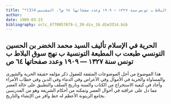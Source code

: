 ```yaml
---
title: "*مطبوعات ومخطوطات : الحرية في الإسلام تأليف السيد محمد الخضر بن الحسين التونسي طبعت ب المطبعة التونسية ب نهج سوق البلاط ب تونس سنة ١٣٢٧ — ١٩٠٩ وعدد صفحاتها ٦٤ ص*. المقتبس 4(3)"
author: 
date: 1909-03-23
bibliography: oclc_4770057679-i_39-div_16.d1e3314.bib
---
```




##  الحرية في الإسلام   تأليف  السيد محمد الخضر بن الحسين التونسي   طبعت ب  المطبعة التونسية  ب  نهج  سوق البلاط  ب  تونس  سنة  ١٣٢٧  —  ١٩٠٩   وعدد صفحاتها  ٦٤  ص 


 هذا الموضوع من أجل الموضوعات المثقفة للعقول ذكر مؤلفه حقيقة الحرية والشورى والمساواة والحرية في الأموال وفي الأعراض وفي الدماء وفي الدين وفي خطاب الأمراء وأجاد في كيفية الاستخراج من الكتاب والسنة وتاريخ السلف والتطبيق على حالة العصر مما دل على عراقته في أحوال العصر وتمكنه من أحكام الشريعة وهو من المدرسين بجامع الزيتونة الأعظم له حظ وافر من الإنشاء والتاريخ. 
